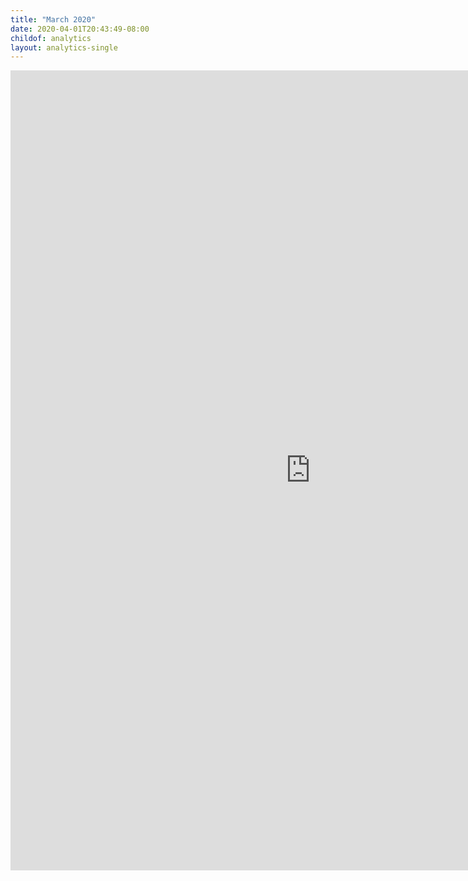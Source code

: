 ```yaml
---
title: "March 2020"
date: 2020-04-01T20:43:49-08:00
childof: analytics
layout: analytics-single
---
```

<iframe width="960" height="1280" src="https://datastudio.google.com/embed/reporting/1aUvDtk_qFrPYvFR1GwgjPFd_QiMmvOkr/page/tPw8" frameborder="0" style="border:0" allowfullscreen></iframe>